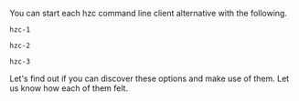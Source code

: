 You can start each hzc command line client alternative with the following.

`hzc-1`

`hzc-2`

`hzc-3`

Let's find out if you can discover these options and make use of them.
Let us know how each of them felt.